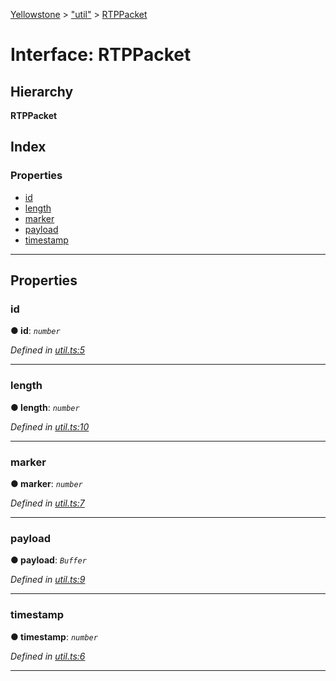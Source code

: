 [Yellowstone](../README.md) > ["util"](../modules/_util_.md) > [RTPPacket](../interfaces/_util_.rtppacket.md)

# Interface: RTPPacket

## Hierarchy

**RTPPacket**

## Index

### Properties

* [id](_util_.rtppacket.md#id)
* [length](_util_.rtppacket.md#length)
* [marker](_util_.rtppacket.md#marker)
* [payload](_util_.rtppacket.md#payload)
* [timestamp](_util_.rtppacket.md#timestamp)

---

## Properties

<a id="id"></a>

###  id

**● id**: *`number`*

*Defined in [util.ts:5](https://github.com/mbullington/yellowstone/blob/4117db0/lib/util.ts#L5)*

___
<a id="length"></a>

###  length

**● length**: *`number`*

*Defined in [util.ts:10](https://github.com/mbullington/yellowstone/blob/4117db0/lib/util.ts#L10)*

___
<a id="marker"></a>

###  marker

**● marker**: *`number`*

*Defined in [util.ts:7](https://github.com/mbullington/yellowstone/blob/4117db0/lib/util.ts#L7)*

___
<a id="payload"></a>

###  payload

**● payload**: *`Buffer`*

*Defined in [util.ts:9](https://github.com/mbullington/yellowstone/blob/4117db0/lib/util.ts#L9)*

___
<a id="timestamp"></a>

###  timestamp

**● timestamp**: *`number`*

*Defined in [util.ts:6](https://github.com/mbullington/yellowstone/blob/4117db0/lib/util.ts#L6)*

___

